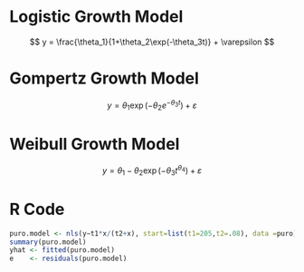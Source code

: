 # Logistic Growth Model

$$
y = \frac{\theta_1}{1+\theta_2\exp(-\theta_3t)} + \varepsilon
$$

# Gompertz Growth Model

$$
y = \theta_1 \exp(-\theta_2 e^{-\theta_3t}) + \varepsilon
$$

# Weibull Growth Model

$$
y = \theta_1 - \theta_2\exp(-\theta_3t^{\theta_4}) + \varepsilon
$$

# R Code

 
```r
puro.model <- nls(y∼t1*x/(t2+x), start=list(t1=205,t2=.08), data =puro)  
summary(puro.model)
yhat <- fitted(puro.model) 
e    <- residuals(puro.model)
```


